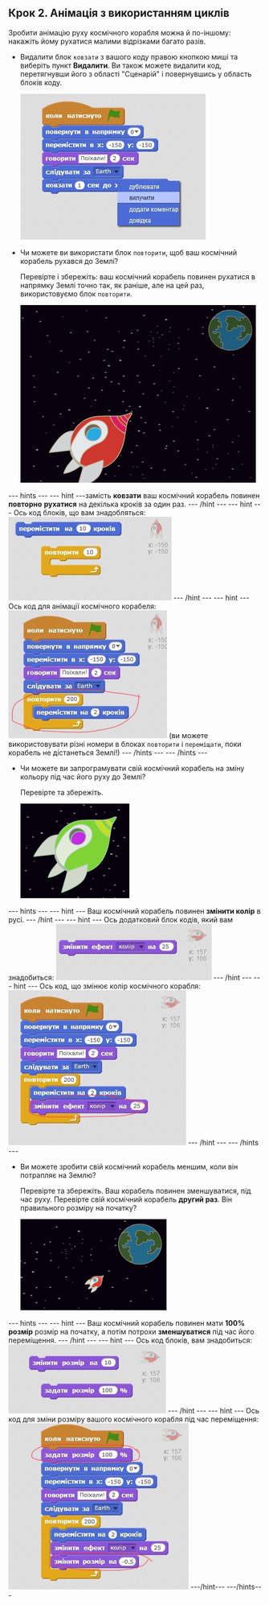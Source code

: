 ## Крок 2. Анімація з використанням циклів

Зробити анімацію руху космічного корабля можна й по-іншому: накажіть йому рухатися малими відрізками багато разів.

+ Видалити блок `ковзати` з вашого коду правою кнопкою миші та виберіть пункт **Видалити**. Ви також можете видалити код, перетягнувши його з області "Сценарій" і повернувшись у область блоків коду.
    
    ![Видалення блоку ковзання](images/space-delete-glide.png)

+ Чи можете ви використати блок `повторити`, щоб ваш космічний корабель рухався до Землі?
    
    Перевірте і збережіть: ваш космічний корабель повинен рухатися в напрямку Землі точно так, як раніше, але на цей раз, використовуємо блок `повторити`.
    
    ![Тестування анімації космічного корабля](images/space-animate-stage.png)

\--- hints \--- \--- hint \---замість **ковзати** ваш космічний корабель повинен **повторно** **рухатися** на декілька кроків за один раз. \--- /hint \--- \--- hint \--- Ось код блоків, що вам знадобляться: ![Blocks for an animated spaceship](images/space-repeat-blocks.png) \--- /hint \--- \--- hint \--- Ось код для анімації космічного корабеля: ![Code for an animated spaceship](images/space-repeat-code.png) (ви можете використовувати різні номери в блоках `повторити` і `переміщати`, поки корабель не дістанеться Землі!) \--- /hints \--- \--- /hints \---

+ Чи можете ви запрограмувати свій космічний корабель на зміну кольору під час його руху до Землі?
    
    Перевірте та збережіть.
    
    ![Тестування космічного корабля, що змінює колір](images/space-colour-test.png)

\--- hints \--- \--- hint \--- Ваш космічний корабель повинен **змінити колір** в русі. \--- /hint \--- \--- hint \--- Ось додатковий блок кодів, який вам знадобиться: ![Block for changing colour](images/space-colour-blocks.png) \--- /hint \--- \--- hint \--- Ось код, що змінює колір космічного корабля: ![Code for an animated spaceship](images/space-colour-code.png) \--- /hint \--- \--- /hints \---

+ Ви можете зробити свій космічний корабель меншим, коли він потрапляє на Землю?
    
    Перевірте та збережіть. Ваш корабель повинен зменшуватися, під час руху. Перевірте свій космічний корабель **другий раз**. Він правильного розміру на початку?
    
    ![Тестування зменшення космічного корабля](images/space-size-test.png)

\--- hints \--- \--- hint \--- Ваш космічний корабель повинен мати **100% розмір** розмір на початку, а потім потрохи **зменшуватися** під час його переміщення. \--- /hint \--- \--- hint \--- Ось код блоків, вам знадобиться: ![Blocks for changing size](images/space-size-blocks.png) \--- /hint \--- \--- hint \--- Ось код для зміни розміру вашого космічного корабля під час переміщення: ![Code for changing size](images/space-size-code.png) \---/hint\--- \---/hints\---